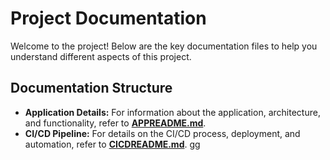# Project Documentation

Welcome to the project! Below are the key documentation files to help you understand different aspects of this project.

## Documentation Structure

- **Application Details:** For information about the application, architecture, and functionality, refer to **[APPREADME.md](APPREADME.md)**.
- **CI/CD Pipeline:** For details on the CI/CD process, deployment, and automation, refer to **[CICDREADME.md](CICDREADME.md)**.
gg
